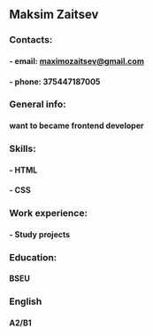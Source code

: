 ## Maksim Zaitsev
### Contacts:
#### - email: maximozaitsev@gmail.com
#### - phone: 375447187005
### General info:
#### want to became frontend developer
### Skills:
#### - HTML
#### - CSS
### Work experience:
#### - Study projects
### Education:
#### BSEU
### English
#### A2/B1

